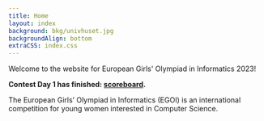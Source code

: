 ```yaml
---
title: Home
layout: index
background: bkg/univhuset.jpg
backgroundAlign: bottom
extraCSS: index.css
---
```


Welcome to the website for European Girls' Olympiad in Informatics 2023!

**Contest Day 1 has finished: [scoreboard](/scoreboard).**

The European Girls’ Olympiad in Informatics (EGOI) is an international competition for young women interested in Computer Science.

<div id="time-remaining"></div>
